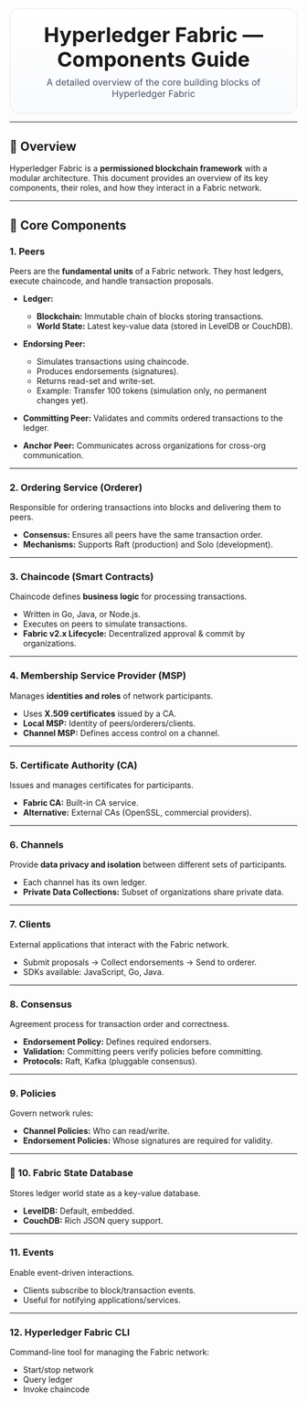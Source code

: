 <div align="center" style="padding: 24px; border: 1px solid #e5e7eb; border-radius: 16px; background: linear-gradient(180deg,#ffffff, #f8fafc);">
  <h1 style="margin: 0; font-size: 36px; line-height: 1.2;">Hyperledger Fabric — Components Guide</h1>
  <p style="margin: 8px 0 0; font-size: 16px; color: #475569;">A detailed overview of the core building blocks of Hyperledger Fabric</p>
</div>

---

## 📘 Overview

Hyperledger Fabric is a **permissioned blockchain framework** with a modular architecture. This document provides an overview of its key components, their roles, and how they interact in a Fabric network.

---

## 🧩 Core Components

### 1. Peers

Peers are the **fundamental units** of a Fabric network. They host ledgers, execute chaincode, and handle transaction proposals.

- **Ledger:**

  - **Blockchain:** Immutable chain of blocks storing transactions.
  - **World State:** Latest key-value data (stored in LevelDB or CouchDB).

- **Endorsing Peer:**

  - Simulates transactions using chaincode.
  - Produces endorsements (signatures).
  - Returns read-set and write-set.
  - Example: Transfer 100 tokens (simulation only, no permanent changes yet).

- **Committing Peer:** Validates and commits ordered transactions to the ledger.

- **Anchor Peer:** Communicates across organizations for cross-org communication.

---

### 2. Ordering Service (Orderer)

Responsible for ordering transactions into blocks and delivering them to peers.

- **Consensus:** Ensures all peers have the same transaction order.
- **Mechanisms:** Supports Raft (production) and Solo (development).

---

### 3. Chaincode (Smart Contracts)

Chaincode defines **business logic** for processing transactions.

- Written in Go, Java, or Node.js.
- Executes on peers to simulate transactions.
- **Fabric v2.x Lifecycle:** Decentralized approval & commit by organizations.

---

### 4. Membership Service Provider (MSP)

Manages **identities and roles** of network participants.

- Uses **X.509 certificates** issued by a CA.
- **Local MSP:** Identity of peers/orderers/clients.
- **Channel MSP:** Defines access control on a channel.

---

### 5. Certificate Authority (CA)

Issues and manages certificates for participants.

- **Fabric CA:** Built-in CA service.
- **Alternative:** External CAs (OpenSSL, commercial providers).

---

### 6. Channels

Provide **data privacy and isolation** between different sets of participants.

- Each channel has its own ledger.
- **Private Data Collections:** Subset of organizations share private data.

---

### 7. Clients

External applications that interact with the Fabric network.

- Submit proposals → Collect endorsements → Send to orderer.
- SDKs available: JavaScript, Go, Java.

---

### 8. Consensus

Agreement process for transaction order and correctness.

- **Endorsement Policy:** Defines required endorsers.
- **Validation:** Committing peers verify policies before committing.
- **Protocols:** Raft, Kafka (pluggable consensus).

---

### 9. Policies

Govern network rules:

- **Channel Policies:** Who can read/write.
- **Endorsement Policies:** Whose signatures are required for validity.

---

### 🔑 10. Fabric State Database

Stores ledger world state as a key-value database.

- **LevelDB:** Default, embedded.
- **CouchDB:** Rich JSON query support.

---

### 11. Events

Enable event-driven interactions.

- Clients subscribe to block/transaction events.
- Useful for notifying applications/services.

---

### 12. Hyperledger Fabric CLI

Command-line tool for managing the Fabric network:

- Start/stop network
- Query ledger
- Invoke chaincode
